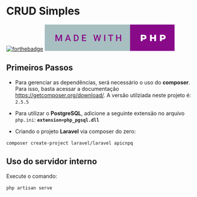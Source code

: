 # CRUD Simples
[![forthebadge](https://forthebadge.com/images/badges/built-with-love.svg)](https://forthebadge.com) [![forthebadge](/made-with-php.svg)](https://forthebadge.com)
 
## Primeiros Passos

* Para gerenciar as dependências, será necessário o uso do **composer**. Para isso, basta acessar a documentação <https://getcomposer.org/download/>.
A versão utilziada neste projeto é: ``2.5.5`` 

* Para utilizar o **PostgreSQL**, adicione a seguinte extensão no arquivo ```php.ini```:  **``extension=php_pgsql.dll``**

* Criando o projeto **Laravel** via composer do zero:

```
composer create-project laravel/laravel apicnpq 
```

## Uso do servidor interno

Execute o comando:
```
php artisan serve
```